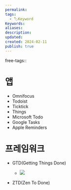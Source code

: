 ```yaml
---
permalink: 
tags:
  - 🏷️Keyword
Keywords: 
aliases: 
description: 
updated: 
created: 2024-02-11
publish: true
---
```

free-tags:: 

#  앱
- Omnifocus
- Todoist
- Ticktick
- Things
- Microsoft Todo
- Google Tasks
- Apple Reminders

# 프레임워크
- GTD(Getting Things Done)
	- ![](https://i.imgur.com/zkQBeDO.png)

- ZTD(Zen To Done)